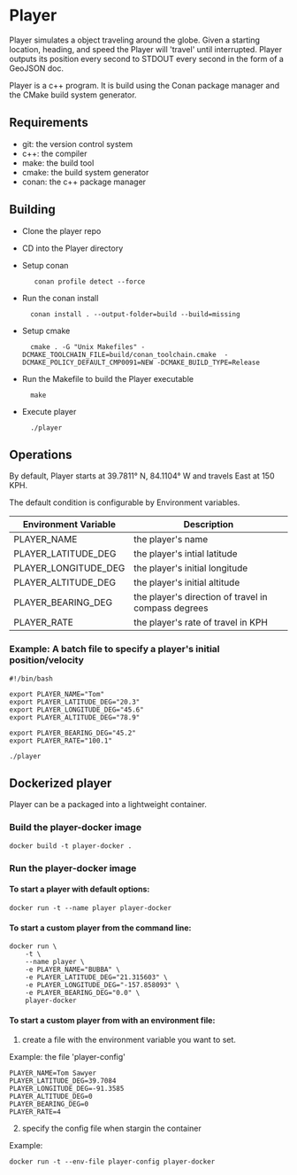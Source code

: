 # Player

Player simulates a object traveling around the globe.  Given a starting location, heading, and speed the Player will 'travel' until interrupted.  Player outputs its position every second to STDOUT every second in the form of a GeoJSON doc.

Player is a c++ program.  It is build using the Conan package manager and the CMake build system generator.

## Requirements

- git: the version control system
- c++: the compiler
- make: the build tool
- cmake: the build system generator
- conan: the c++ package manager


## Building

* Clone the player repo
* CD into the Player directory
* Setup conan
        
         conan profile detect --force

* Run the conan install

        conan install . --output-folder=build --build=missing

- Setup cmake
        
        cmake . -G "Unix Makefiles" -DCMAKE_TOOLCHAIN_FILE=build/conan_toolchain.cmake  -DCMAKE_POLICY_DEFAULT_CMP0091=NEW -DCMAKE_BUILD_TYPE=Release

- Run the Makefile to build the Player executable

        make

- Execute player

        ./player


## Operations

By default,  Player starts at  39.7811° N, 84.1104° W and travels East at 150 KPH.  

The default condition is configurable by Environment variables.

| Environment Variable | Description |
| - | - |
| PLAYER_NAME | the player's name |
| PLAYER_LATITUDE_DEG | the player's intial latitude |
| PLAYER_LONGITUDE_DEG | the player's initial longitude |
| PLAYER_ALTITUDE_DEG | the player's initial altitude |
| PLAYER_BEARING_DEG | the player's direction of travel in compass degrees |
| PLAYER_RATE | the player's rate of travel in KPH |

### Example: A batch file to specify a player's initial position/velocity

```
#!/bin/bash

export PLAYER_NAME="Tom"
export PLAYER_LATITUDE_DEG="20.3"
export PLAYER_LONGITUDE_DEG="45.6"
export PLAYER_ALTITUDE_DEG="78.9"

export PLAYER_BEARING_DEG="45.2"
export PLAYER_RATE="100.1"

./player

```

## Dockerized player

Player can be a packaged into a lightweight container.

### Build the player-docker image

```
docker build -t player-docker .
```


### Run the player-docker image

#### To start a player with default options:
```
docker run -t --name player player-docker
```


#### To start a custom player from the command line:
```
docker run \
    -t \
    --name player \
    -e PLAYER_NAME="BUBBA" \
    -e PLAYER_LATITUDE_DEG="21.315603" \
    -e PLAYER_LONGITUDE_DEG="-157.858093" \
    -e PLAYER_BEARING_DEG="0.0" \
    player-docker
```

#### To start a custom player from with an environment file:
1. create a file with the environment variable you want to set. 

Example: the file 'player-config' 
```
PLAYER_NAME=Tom Sawyer
PLAYER_LATITUDE_DEG=39.7084
PLAYER_LONGITUDE_DEG=-91.3585
PLAYER_ALTITUDE_DEG=0
PLAYER_BEARING_DEG=0
PLAYER_RATE=4
```

2. specify the config file when stargin the container

Example:
```
docker run -t --env-file player-config player-docker
```